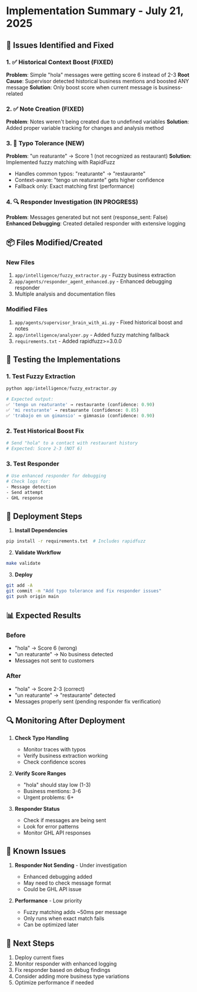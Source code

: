 # Implementation Summary - July 21, 2025

## 🎯 Issues Identified and Fixed

### 1. ✅ Historical Context Boost (FIXED)
**Problem**: Simple "hola" messages were getting score 6 instead of 2-3
**Root Cause**: Supervisor detected historical business mentions and boosted ANY message
**Solution**: Only boost score when current message is business-related

### 2. ✅ Note Creation (FIXED) 
**Problem**: Notes weren't being created due to undefined variables
**Solution**: Added proper variable tracking for changes and analysis method

### 3. 🚀 Typo Tolerance (NEW)
**Problem**: "un reaturante" → Score 1 (not recognized as restaurant)
**Solution**: Implemented fuzzy matching with RapidFuzz
- Handles common typos: "reaturante" → "restaurante"
- Context-aware: "tengo un reaturante" gets higher confidence
- Fallback only: Exact matching first (performance)

### 4. 🔍 Responder Investigation (IN PROGRESS)
**Problem**: Messages generated but not sent (response_sent: False)
**Enhanced Debugging**: Created detailed responder with extensive logging

## 📦 Files Modified/Created

### New Files
1. `app/intelligence/fuzzy_extractor.py` - Fuzzy business extraction
2. `app/agents/responder_agent_enhanced.py` - Enhanced debugging responder
3. Multiple analysis and documentation files

### Modified Files
1. `app/agents/supervisor_brain_with_ai.py` - Fixed historical boost and notes
2. `app/intelligence/analyzer.py` - Added fuzzy matching fallback
3. `requirements.txt` - Added rapidfuzz>=3.0.0

## 🧪 Testing the Implementations

### 1. Test Fuzzy Extraction
```python
python app/intelligence/fuzzy_extractor.py

# Expected output:
✅ 'tengo un reaturante' → restaurante (confidence: 0.90)
✅ 'mi resturante' → restaurante (confidence: 0.85)
✅ 'trabajo en un gimansio' → gimnasio (confidence: 0.90)
```

### 2. Test Historical Boost Fix
```bash
# Send "hola" to a contact with restaurant history
# Expected: Score 2-3 (NOT 6)
```

### 3. Test Responder
```bash
# Use enhanced responder for debugging
# Check logs for:
- Message detection
- Send attempt
- GHL response
```

## 🚀 Deployment Steps

1. **Install Dependencies**
```bash
pip install -r requirements.txt  # Includes rapidfuzz
```

2. **Validate Workflow**
```bash
make validate
```

3. **Deploy**
```bash
git add -A
git commit -m "Add typo tolerance and fix responder issues"
git push origin main
```

## 📊 Expected Results

### Before
- "hola" → Score 6 (wrong)
- "un reaturante" → No business detected
- Messages not sent to customers

### After  
- "hola" → Score 2-3 (correct)
- "un reaturante" → "restaurante" detected
- Messages properly sent (pending responder fix verification)

## 🔍 Monitoring After Deployment

1. **Check Typo Handling**
   - Monitor traces with typos
   - Verify business extraction working
   - Check confidence scores

2. **Verify Score Ranges**
   - "hola" should stay low (1-3)
   - Business mentions: 3-6
   - Urgent problems: 6+

3. **Responder Status**
   - Check if messages are being sent
   - Look for error patterns
   - Monitor GHL API responses

## 🐛 Known Issues

1. **Responder Not Sending** - Under investigation
   - Enhanced debugging added
   - May need to check message format
   - Could be GHL API issue

2. **Performance** - Low priority
   - Fuzzy matching adds ~50ms per message
   - Only runs when exact match fails
   - Can be optimized later

## 📝 Next Steps

1. Deploy current fixes
2. Monitor responder with enhanced logging
3. Fix responder based on debug findings
4. Consider adding more business type variations
5. Optimize performance if needed